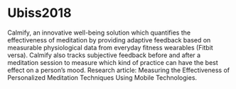 # Ubiss2018
Calmify, an innovative well-being solution which quantifies the effectiveness of meditation by providing adaptive feedback based on measurable physiological data from everyday fitness wearables (Fitbit versa). Calmify also tracks subjective feedback before and after a meditation session to measure which kind of practice can have the best effect on a person’s mood.
Research article: Measuring the Effectiveness of Personalized Meditation Techniques Using Mobile Technologies. 
